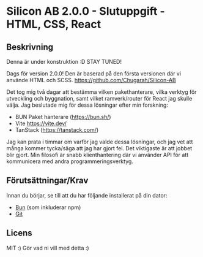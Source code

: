# Silicon AB 2.0.0 - Slutuppgift - HTML, CSS, React

## Beskrivning

Denna är under konstruktion :D STAY TUNED!

Dags för version 2.0.0! Den är baserad på den första versionen där vi använde HTML och SCSS.
<https://github.com/Chugarah/Silicon-AB>

Det tog mig två dagar att bestämma vilken pakethanterare, vilka verktyg för utveckling och byggnation, samt vilket ramverk/router för React jag skulle välja. Jag beslutade mig för dessa lösningar efter min forskning:

- BUN Paket hanterare (<https://bun.sh/>)
- Vite <https://vite.dev/>
- TanStack (<https://tanstack.com/>)

Jag kan prata i timmar om varför jag valde dessa lösningar, och jag vet att många kommer tycka/säga att jag har gjort fel. Det viktigaste är att jobbet blir gjort. Min filosofi är snabb klienthantering där vi använder API för att kommunicera med andra programmeringsverktyg.

## Förutsättningar/Krav

Innan du börjar, se till att du har följande installerat på din dator:

- [Bun](https://bun.sh/) (som inkluderar npm)
- [Git](https://git-scm.com/)

## Licens

MIT :)
Gör vad ni vill med detta :)
